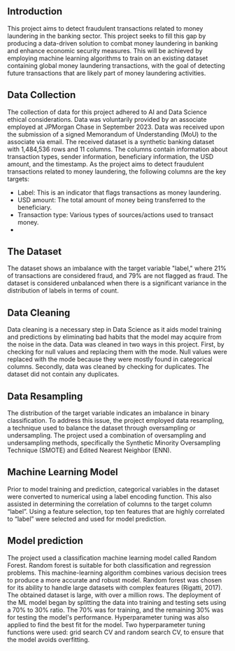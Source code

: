 ## **Introduction**
This project aims to detect fraudulent transactions related to money laundering in the banking
sector. This project seeks to fill this gap by producing a data-driven solution to combat money laundering in banking and enhance economic security measures. This will be achieved by employing machine learning algorithms to train on an existing dataset containing global money laundering transactions, with the goal of detecting future transactions that are likely part of money laundering activities.

## **Data Collection**
The collection of data for this project adhered to AI and Data Science ethical considerations. Data was voluntarily provided by an associate employed at JPMorgan Chase in September 2023. Data was received upon the submission of a signed Memorandum of Understanding (MoU) to the associate via email. The received dataset is a synthetic banking dataset with 1,484,536 rows and 11 columns. The columns contain information about transaction types, sender information, beneficiary information, the USD amount, and the timestamp. As the project aims to detect fraudulent transactions related to money laundering, the following columns are the key targets:
- Label: This is an indicator that flags transactions as money laundering.
- USD amount: The total amount of money being transferred to the beneficiary.
- Transaction type: Various types of sources/actions used to transact money.
- 
## **The Dataset**
The dataset shows an imbalance with the target variable "label," where 21% of transactions are considered fraud, and 79% are not flagged as fraud. The dataset is considered unbalanced when there is a significant variance in the distribution of labels in terms of count.

## **Data Cleaning**
Data cleaning is a necessary step in Data Science as it aids model training and predictions by eliminating bad habits that the model may acquire from the noise in the data. Data was cleaned in two ways in this project. First, by checking for null values and replacing them with the mode. Null values were replaced with the mode because they were mostly found in categorical columns. Secondly, data was cleaned by checking for duplicates. The dataset did not contain any duplicates.
## **Data Resampling**
The distribution of the target variable indicates an imbalance in binary classification. To address this issue, the project employed data resampling, a technique used to balance the dataset through oversampling or undersampling. The project used a combination of oversampling and undersampling methods, specifically the Synthetic Minority Oversampling Technique (SMOTE) and Edited Nearest Neighbor (ENN).

## **Machine Learning Model**
Prior to model training and prediction, categorical variables in the dataset were converted to numerical using a label encoding function. This also assisted in determining the correlation of columns to the target column “label”. Using a feature selection, top ten features that are highly correlated to “label” were selected and used for model prediction.

## **Model prediction**
The project used a classification machine learning model called Random Forest. Random forest is suitable for both classification and regression problems. This machine-learning algorithm combines various decision trees to produce a more accurate and robust model. Random forest was chosen for its ability to handle large datasets with complex features (Rigatti, 2017). The obtained dataset is large, with over a million rows. The deployment of the ML model began by splitting the data into training and testing sets using a 70% to 30% ratio. The 70% was for training, and the remaining 30% was for testing the model's performance. Hyperparameter tuning was also applied to find the best fit for the model. Two hyperparameter tuning functions were used: grid search CV and random search CV, to ensure that the model avoids overfitting.

